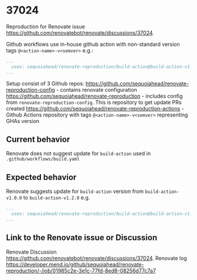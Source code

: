 # 37024

Reproduction for Renovate issue https://github.com/renovatebot/renovate/discussions/37024.

Github workflows use in-house github action with non-standard version tags `@<action-name>-v<semver>` e.g.:
```yaml
...
  uses: sequoiahead/renovate-reproduction/build-action@build-action-v1.0.0
...
```

Setup consist of 3 Github repos:
https://github.com/sequoiahead/renovate-reproduction-config - contains renovate configuration
https://github.com/sequoiahead/renovate-reproduction - includes config from `renovate-reproduction-config`. This is 
repository to get update PRs created
https://github.com/sequoiahead/renovate-reproduction-actions - Github Actions repository with tags `@<action-name>-v<semver>` 
representing GHAs version


## Current behavior

Renovate does not suggest update for `build-action` used in `.github/workflows/build.yaml`

## Expected behavior

Renovate suggests update for `build-action` version from `build-action-v1.0.0` to `build-action-v1.2.0` e.g.

```yaml
...
  uses: sequoiahead/renovate-reproduction/build-action@build-action-v1.2.0
...
```

## Link to the Renovate issue or Discussion

Renovate Discussion https://github.com/renovatebot/renovate/discussions/37024.
Renovate log https://developer.mend.io/github/sequoiahead/renovate-reproduction/-/job/01985c2e-3e1c-77fd-8ed8-08256d77c7a7
